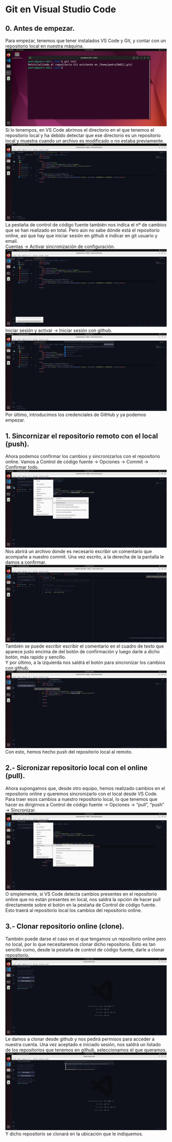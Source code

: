 # Git en Visual Studio Code

## 0. Antes de empezar.
Para empezar, tenemos que tener instalados VS Code y Git, y contar con un repositorio local en nuestra máquina.<br>
![Imagen](../img/gitEnVsCode/1.png)<br>
Si lo tenempos, en VS Code abrimos el directorio en el que tenemos el repositorio local y ha debido detectar que ese directorio es un repositorio local y muestra cuando un archivo es modificado o no estaba previamente.<br>
![Imagen](../img/gitEnVsCode/3.png)<br>
La pestaña de control de código fuente también nos indica el nº de cambios que se han realizado en total. Pero aún no sabe dónde está el repositorio online, así que hay que iniciar sesión en github e indicar en git usuario y email.<br>
Cuentas -> Activar sincronización de configuración.<br>
![Imagen](../img/gitEnVsCode/4.png)<br>
Iniciar sesión y activar -> Iniciar sesión con github.<br>
![Imagen](../img/gitEnVsCode/5.png)<br>
Por último, introducimos los credenciales de GitHub y ya podemos empezar.
## 1. Sincornizar el repositorio remoto con el local (push).
Ahora podemos confirmar los cambios y sincronizarlos con el repositorio online. Vamos a Control de código fuente -> Opciones -> Commit -> Confirmar todo.<br>
![Imagen](../img/gitEnVsCode/8.png)<br>
Nos abrirá un archivo donde es necesario escribir un comentario que acompañe a nuestro commit. Una vez escrito, a la derecha de la pantalla le damos a confirmar.<br>
![Imagen](../img/gitEnVsCode/9.png)<br>
También se puede escribir escribir el comentario en el cuadro de texto que aparece justo encima de del botón de confirmación y luego darle a dicho botón, más rapido y sencillo.<br>
Y por último, a la izquierda nos saldrá el botón para sincronizar los cambios con github.<br>
![Imagen](../img/gitEnVsCode/10.png)<br>
Con esto, hemos hecho push del repositorio local al remoto.
## 2.- Sicronizar repositorio local con el online (pull).
Ahora supongamos que, desde otro equipo, hemos realizado cambios en el repositorio online y queremos sincronizarlo con el local desde VS Code.
Para traer esos cambios a nuestro repositorio local, lo que tenemos que hacer es dirigirnos a Control de código fuente -> Opciones -> “pull”, “push” -> Sincronizar.
![Imagen](../img/gitEnVsCode/14.png)<br>
O simplemente, si VS Code detecta cambios presentes en el repositorio online que no están presentes en local, nos saldrá la opción de hacer pull directamente sobre el botón en la pestaña de Control de código fuente.
Esto traerá al repositorio local los cambios del repositorio online.
## 3.- Clonar repositorio online (clone).
También puede darse el caso en el que tengamos un repositorio online pero no local, por lo que necesitaremos clonar dicho repositorio. Esto es tan sencillo como, desde la pestaña de control de código fuente, darle a clonar repositorio.
![Imagen](../img/gitEnVsCode/16.png)<br>
Le damos a clonar desde github y nos pedirá permisos para acceder a nuestra cuenta. Una vez aceptado e iniciado sesión, nos saldrá un listado de los repositorios que tenemos en github, seleccionamos el que queramos.
![Imagen](../img/gitEnVsCode/17.png)<br>
Y dicho repositorio se clonará en la ubicación que le indiquemos.
